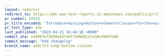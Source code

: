 ```yaml
---
layout: redirect
redirect_to: https://a8c-woo-test-reports.s3.amazonaws.com/public/pr/37933/e2e/index.html
pr_number: 37933
pr_title_encoded: "Introduce+missing+button+element+classes+for+the+account+orders+and+downloads"
pr_test_type: e2e
last_published: "2023-04-21 16:44:16 +0000"
commit_sha: e30983ef5920ed37e657496681e7a30c4900fd4b
commit_message: "Add changelog"
branch_name: add/tt3-comp-button-classes
---
```

